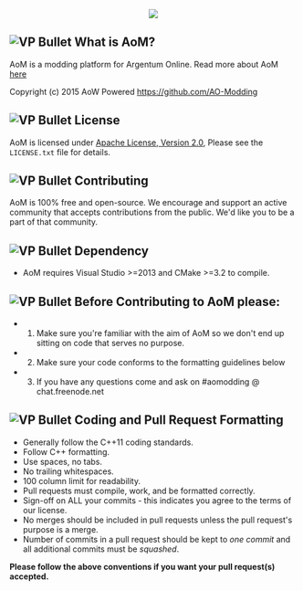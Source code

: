 <p align="center">
  <img src ="http://i.imgur.com/omxNp8G.jpg"/>
</p>

![VP Bullet] What is AoM? 
-----------------
AoM is a modding platform for Argentum Online. Read more about AoM [here][AoM Wiki]

Copyright (c) 2015 AoW Powered <https://github.com/AO-Modding>

![VP Bullet] License
-----------------
AoM is licensed under [Apache License, Version 2.0][AoM License], 
Please see the `LICENSE.txt` file for details.

![VP Bullet] Contributing
-----------------
AoM is 100% free and open-source. We encourage and support an active community that accepts 
contributions from the public. We'd like you to be a part of that community.

![VP Bullet] Dependency
-----------------
* AoM requires Visual Studio >=2013 and CMake >=3.2 to compile.

![VP Bullet] Before Contributing to AoM please:
-----------------
* 1. Make sure you're familiar with the aim of AoM so we don't end up sitting on code that serves no purpose.
* 2. Make sure your code conforms to the formatting guidelines below
* 3. If you have any questions come and ask on #aomodding @ chat.freenode.net

![VP Bullet] Coding and Pull Request Formatting
-----------------
* Generally follow the C++11 coding standards.
* Follow C++ formatting.
* Use spaces, no tabs.
* No trailing whitespaces.
* 100 column limit for readability.
* Pull requests must compile, work, and be formatted correctly.
* Sign-off on ALL your commits - this indicates you agree to the terms of our license.
* No merges should be included in pull requests unless the pull request's purpose is a merge.
* Number of commits in a pull request should be kept to *one commit* and all additional commits must be *squashed*.

**Please follow the above conventions if you want your pull request(s) accepted.**


[AoM License]: https://github.com/AO-Modding/-AoM--Client/LICENSE.txt
[AoM Site]: https://github.com/AO-Modding/
[AoM Wiki]: https://github.com/AO-Modding/-AoM--Client/wiki

[VP Bullet]: http://www.hawnutor.org/image/AkwOSAn.png